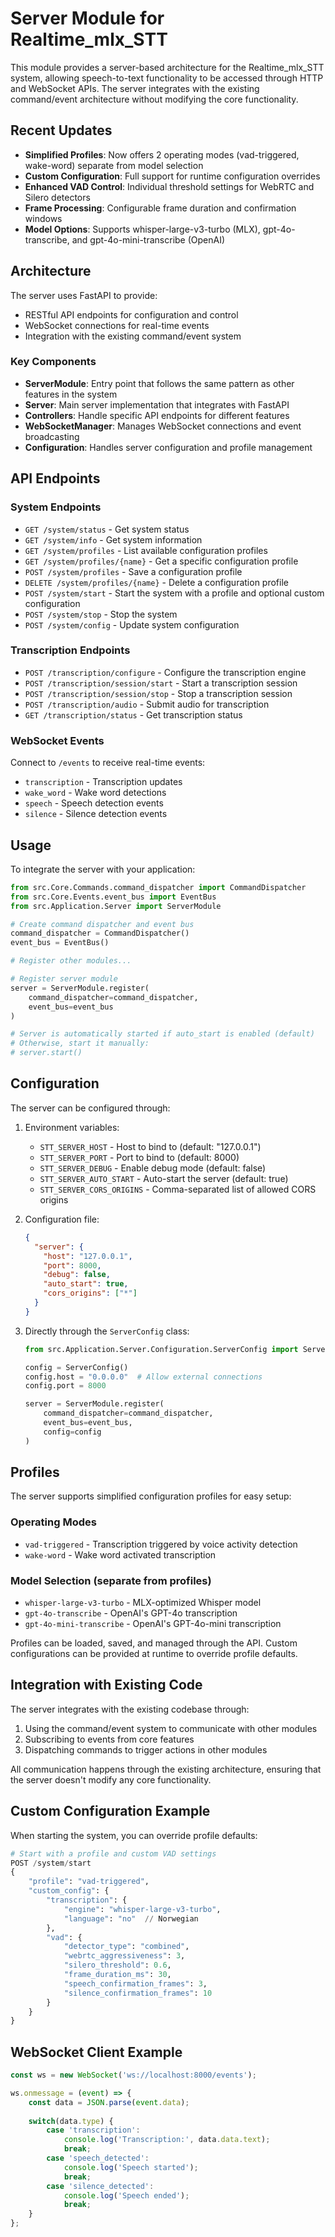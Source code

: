 # Server Module for Realtime_mlx_STT

This module provides a server-based architecture for the Realtime_mlx_STT system, allowing speech-to-text functionality to be accessed through HTTP and WebSocket APIs. The server integrates with the existing command/event architecture without modifying the core functionality.

## Recent Updates

- **Simplified Profiles**: Now offers 2 operating modes (vad-triggered, wake-word) separate from model selection
- **Custom Configuration**: Full support for runtime configuration overrides
- **Enhanced VAD Control**: Individual threshold settings for WebRTC and Silero detectors
- **Frame Processing**: Configurable frame duration and confirmation windows
- **Model Options**: Supports whisper-large-v3-turbo (MLX), gpt-4o-transcribe, and gpt-4o-mini-transcribe (OpenAI)

## Architecture

The server uses FastAPI to provide:
- RESTful API endpoints for configuration and control
- WebSocket connections for real-time events
- Integration with the existing command/event system

### Key Components

- **ServerModule**: Entry point that follows the same pattern as other features in the system
- **Server**: Main server implementation that integrates with FastAPI
- **Controllers**: Handle specific API endpoints for different features
- **WebSocketManager**: Manages WebSocket connections and event broadcasting
- **Configuration**: Handles server configuration and profile management

## API Endpoints

### System Endpoints

- `GET /system/status` - Get system status
- `GET /system/info` - Get system information
- `GET /system/profiles` - List available configuration profiles
- `GET /system/profiles/{name}` - Get a specific configuration profile
- `POST /system/profiles` - Save a configuration profile
- `DELETE /system/profiles/{name}` - Delete a configuration profile
- `POST /system/start` - Start the system with a profile and optional custom configuration
- `POST /system/stop` - Stop the system
- `POST /system/config` - Update system configuration

### Transcription Endpoints

- `POST /transcription/configure` - Configure the transcription engine
- `POST /transcription/session/start` - Start a transcription session
- `POST /transcription/session/stop` - Stop a transcription session
- `POST /transcription/audio` - Submit audio for transcription
- `GET /transcription/status` - Get transcription status

### WebSocket Events

Connect to `/events` to receive real-time events:

- `transcription` - Transcription updates
- `wake_word` - Wake word detections
- `speech` - Speech detection events
- `silence` - Silence detection events

## Usage

To integrate the server with your application:

```python
from src.Core.Commands.command_dispatcher import CommandDispatcher
from src.Core.Events.event_bus import EventBus
from src.Application.Server import ServerModule

# Create command dispatcher and event bus
command_dispatcher = CommandDispatcher()
event_bus = EventBus()

# Register other modules...

# Register server module
server = ServerModule.register(
    command_dispatcher=command_dispatcher,
    event_bus=event_bus
)

# Server is automatically started if auto_start is enabled (default)
# Otherwise, start it manually:
# server.start()
```

## Configuration

The server can be configured through:

1. Environment variables:
   - `STT_SERVER_HOST` - Host to bind to (default: "127.0.0.1")
   - `STT_SERVER_PORT` - Port to bind to (default: 8000)
   - `STT_SERVER_DEBUG` - Enable debug mode (default: false)
   - `STT_SERVER_AUTO_START` - Auto-start the server (default: true)
   - `STT_SERVER_CORS_ORIGINS` - Comma-separated list of allowed CORS origins

2. Configuration file:
   ```json
   {
     "server": {
       "host": "127.0.0.1",
       "port": 8000,
       "debug": false,
       "auto_start": true,
       "cors_origins": ["*"]
     }
   }
   ```

3. Directly through the `ServerConfig` class:
   ```python
   from src.Application.Server.Configuration.ServerConfig import ServerConfig
   
   config = ServerConfig()
   config.host = "0.0.0.0"  # Allow external connections
   config.port = 8000
   
   server = ServerModule.register(
       command_dispatcher=command_dispatcher,
       event_bus=event_bus,
       config=config
   )
   ```

## Profiles

The server supports simplified configuration profiles for easy setup:

### Operating Modes
- `vad-triggered` - Transcription triggered by voice activity detection
- `wake-word` - Wake word activated transcription

### Model Selection (separate from profiles)
- `whisper-large-v3-turbo` - MLX-optimized Whisper model
- `gpt-4o-transcribe` - OpenAI's GPT-4o transcription
- `gpt-4o-mini-transcribe` - OpenAI's GPT-4o-mini transcription

Profiles can be loaded, saved, and managed through the API. Custom configurations can be provided at runtime to override profile defaults.

## Integration with Existing Code

The server integrates with the existing codebase through:

1. Using the command/event system to communicate with other modules
2. Subscribing to events from core features
3. Dispatching commands to trigger actions in other modules

All communication happens through the existing architecture, ensuring that the server doesn't modify any core functionality.

## Custom Configuration Example

When starting the system, you can override profile defaults:

```python
# Start with a profile and custom VAD settings
POST /system/start
{
    "profile": "vad-triggered",
    "custom_config": {
        "transcription": {
            "engine": "whisper-large-v3-turbo",
            "language": "no"  // Norwegian
        },
        "vad": {
            "detector_type": "combined",
            "webrtc_aggressiveness": 3,
            "silero_threshold": 0.6,
            "frame_duration_ms": 30,
            "speech_confirmation_frames": 3,
            "silence_confirmation_frames": 10
        }
    }
}
```

## WebSocket Client Example

```javascript
const ws = new WebSocket('ws://localhost:8000/events');

ws.onmessage = (event) => {
    const data = JSON.parse(event.data);
    
    switch(data.type) {
        case 'transcription':
            console.log('Transcription:', data.data.text);
            break;
        case 'speech_detected':
            console.log('Speech started');
            break;
        case 'silence_detected':
            console.log('Speech ended');
            break;
    }
};
```